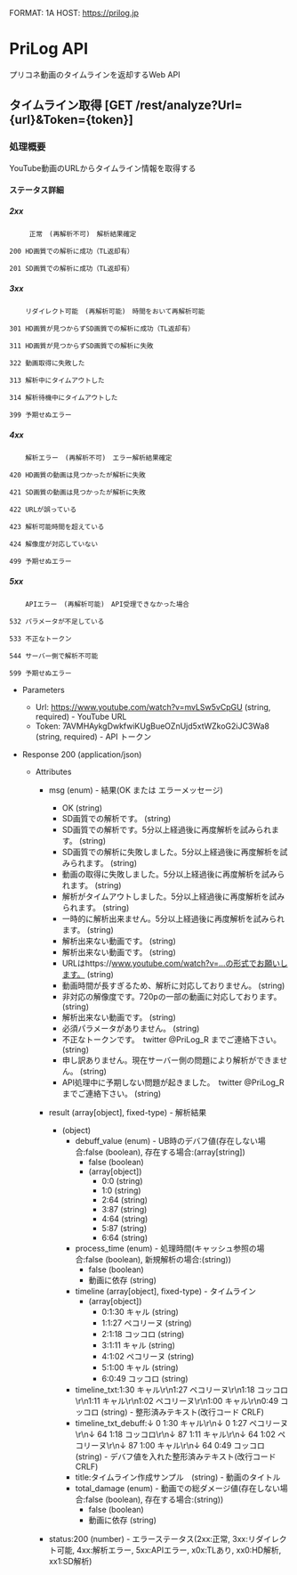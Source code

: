 FORMAT: 1A
HOST: https://prilog.jp

# PriLog API
プリコネ動画のタイムラインを返却するWeb API

## タイムライン取得 [GET /rest/analyze?Url={url}&Token={token}]

### 処理概要

YouTube動画のURLからタイムライン情報を取得する

#### ステータス詳細

##### 2xx

         正常　(再解析不可)　解析結果確定

    200 HD画質での解析に成功（TL返却有）

    201 SD画質での解析に成功（TL返却有）


##### 3xx

        リダイレクト可能　(再解析可能)　時間をおいて再解析可能

    301 HD画質が見つからずSD画質での解析に成功（TL返却有）

    311 HD画質が見つからずSD画質での解析に失敗

    322 動画取得に失敗した

    313 解析中にタイムアウトした

    314 解析待機中にタイムアウトした

    399 予期せぬエラー


##### 4xx

        解析エラー　(再解析不可)　エラー解析結果確定

    420 HD画質の動画は見つかったが解析に失敗

    421 SD画質の動画は見つかったが解析に失敗

    422 URLが誤っている

    423 解析可能時間を超えている

    424 解像度が対応していない

    499 予期せぬエラー


##### 5xx

        APIエラー　(再解析可能)　API受理できなかった場合

    532 パラメータが不足している

    533 不正なトークン

    544 サーバー側で解析不可能

    599 予期せぬエラー


+ Parameters

    + Url: https://www.youtube.com/watch?v=mvLSw5vCpGU (string, required) - YouTube URL
    + Token: 7AVMHAykgDwkfwiKUgBueOZnUjd5xtWZkoG2iJC3Wa8 (string, required) - API トークン

+ Response 200 (application/json)
    + Attributes
        + msg (enum) - 結果(OK または エラーメッセージ)
            + OK (string)
            + SD画質での解析です。 (string)
            + SD画質での解析です。5分以上経過後に再度解析を試みられます。 (string)
            + SD画質での解析に失敗しました。5分以上経過後に再度解析を試みられます。 (string)
            + 動画の取得に失敗しました。5分以上経過後に再度解析を試みられます。 (string)
            + 解析がタイムアウトしました。5分以上経過後に再度解析を試みられます。 (string)
            + 一時的に解析出来ません。5分以上経過後に再度解析を試みられます。 (string)
            + 解析出来ない動画です。 (string)
            + 解析出来ない動画です。 (string)
            + URLはhttps://www.youtube.com/watch?v=...の形式でお願いします。 (string)
            + 動画時間が長すぎるため、解析に対応しておりません。 (string)
            + 非対応の解像度です。720pの一部の動画に対応しております。 (string)
            + 解析出来ない動画です。 (string)
            + 必須パラメータがありません。 (string)
            + 不正なトークンです。　twitter @PriLog_R までご連絡下さい。 (string)
            + 申し訳ありません。現在サーバー側の問題により解析ができません。 (string)
            + API処理中に予期しない問題が起きました。　twitter @PriLog_R までご連絡下さい。 (string)

        + result (array[object], fixed-type) - 解析結果
            + (object)
                + debuff_value (enum) - UB時のデバフ値(存在しない場合:false (boolean), 存在する場合:(array[string])
                    + false (boolean)
                    + (array[object])
                        + 0:0 (string)
                        + 1:0 (string)
                        + 2:64 (string)
                        + 3:87 (string)
                        + 4:64 (string)
                        + 5:87 (string)
                        + 6:64 (string)
                + process_time (enum) - 処理時間(キャッシュ参照の場合:false (boolean), 新規解析の場合:(string))
                    + false (boolean)
                    + 動画に依存 (string)
                + timeline (array[object], fixed-type) - タイムライン
                     + (array[object])
                        + 0:1:30 キャル (string)
                        + 1:1:27 ペコリーヌ (string)
                        + 2:1:18 コッコロ (string)
                        + 3:1:11 キャル (string)
                        + 4:1:02 ペコリーヌ (string)
                        + 5:1:00 キャル (string)
                        + 6:0:49 コッコロ (string)
                + timeline_txt:1:30 キャル\r\n1:27 ペコリーヌ\r\n1:18 コッコロ\r\n1:11 キャル\r\n1:02 ペコリーヌ\r\n1:00 キャル\r\n0:49 コッコロ (string) - 整形済みテキスト(改行コード CRLF)
                + timeline_txt_debuff:↓  0 1:30 キャル\r\n↓  0 1:27 ペコリーヌ\r\n↓ 64 1:18 コッコロ\r\n↓ 87 1:11 キャル\r\n↓ 64 1:02 ペコリーヌ\r\n↓ 87 1:00 キャル\r\n↓ 64 0:49 コッコロ (string) - デバフ値を入れた整形済みテキスト(改行コード CRLF)
                + title:タイムライン作成サンプル　(string) - 動画のタイトル
                + total_damage (enum) - 動画での総ダメージ値(存在しない場合:false (boolean), 存在する場合:(string))
                    + false (boolean)
                    + 動画に依存 (string)
        + status:200 (number) - エラーステータス(2xx:正常, 3xx:リダイレクト可能, 4xx:解析エラー, 5xx:APIエラー, x0x:TLあり, xx0:HD解析, xx1:SD解析)
